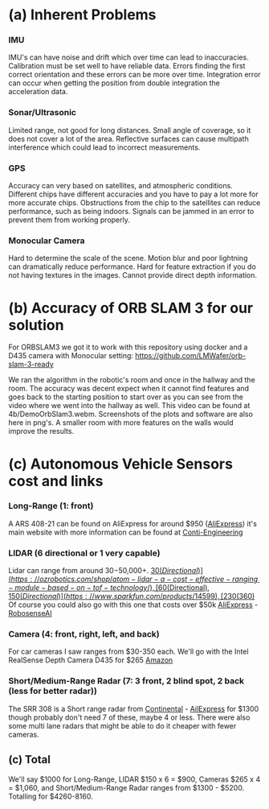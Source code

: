 # (a) Inherent Problems
### IMU 
IMU's can have noise and drift which over time can lead to inaccuracies. Calibration must be set well to have reliable data. Errors finding the first correct orientation and these errors can be more over time. Integration error can occur when getting the position from double integration the acceleration data.
### Sonar/Ultrasonic
Limited range, not good for long distances. Small angle of coverage, so it does not cover a lot of the area. Reflective surfaces can cause multipath interference which could lead to incorrect measurements.
### GPS
Accuracy can very based on satellites, and atmospheric conditions. Different chips have different accuracies and you have to pay a lot more for more accurate chips. Obstructions from the chip to the satellites can reduce performance, such as being indoors. Signals can be jammed in an error to prevent them from working properly.
### Monocular Camera
Hard to determine the scale of the scene. Motion blur and poor lightning can dramatically reduce performance. Hard for feature extraction if you do not having textures in the images. Cannot provide direct depth information.
# (b) Accuracy of ORB SLAM 3 for our solution
For ORBSLAM3 we got it to work with this repository using docker and a D435 camera with Monocular setting: https://github.com/LMWafer/orb-slam-3-ready 

We ran the algorithm in the robotic's room and once in the hallway and the room. The accuracy was decent expect when it cannot find features and goes back to the starting position to start over as you can see from the video where we went into the hallway as well. This video can be found at 4b/DemoOrbSlam3.webm. Screenshots of the plots and software are also here in png's. A smaller room with more features on the walls would improve the results.

# (c) Autonomous Vehicle Sensors cost and links
### Long-Range (1: front)
A ARS 408-21 can be found on AliExpress for around $950 ([AliExpress](https://www.aliexpress.us/item/3256804291881981.html?src=google&aff_fcid=d8d4ba660f694faf847d1ce42cf264b8-1698610733271-04249-UneMJZVf&aff_fsk=UneMJZVf&aff_platform=aaf&sk=UneMJZVf&aff_trace_key=d8d4ba660f694faf847d1ce42cf264b8-1698610733271-04249-UneMJZVf&terminal_id=581132733ebb41908a4061aa789261f2&afSmartRedirect=y&gatewayAdapt=glo2usa#nav-specification)) it's main website with more information can be found at [Conti-Engineering](https://conti-engineering.com/components/ars-408/)
### LIDAR (6 directional or 1 very capable)
Lidar can range from around $30-$50,000+. [$30(Directional)](https://ozrobotics.com/shop/atom-lidar-a-cost-effective-ranging-module-based-on-tof-technology/), [$60(Directional)](https://www.adafruit.com/product/4441), [$150(Directional)](https://www.sparkfun.com/products/14599), [$230(360)](https://www.amazon.com/youyeetoo-Measuring-Distance-Frequency-Compatible/dp/B0B46MG65X?source=ps-sl-shoppingads-lpcontext&ref_=fplfs&psc=1&smid=AIJ7WJJN4HG6E)
Of course you could also go with this one that costs over $50k [AliExpress](https://www.aliexpress.us/item/3256803817977616.html?src=google&aff_fcid=674ca8da553142bcb0bb28ac0b8ffcbe-1698611573188-06157-UneMJZVf&aff_fsk=UneMJZVf&aff_platform=aaf&sk=UneMJZVf&aff_trace_key=674ca8da553142bcb0bb28ac0b8ffcbe-1698611573188-06157-UneMJZVf&terminal_id=581132733ebb41908a4061aa789261f2&afSmartRedirect=y&gatewayAdapt=glo2usa) - [RobosenseAI](https://www.robosense.ai/en/rslidar/RS-Ruby_Plus)
### Camera (4: front, right, left, and back)
For car cameras I saw ranges from $30-350 each. We'll go with the Intel RealSense Depth Camera D435 for $265 [Amazon](https://www.amazon.com/Intel-Realsense-D435-Webcam-FPS/dp/B07BLS5477/ref=sr_1_3?keywords=depth%2Bcamera&qid=1698614271&sr=8-3&ufe=app_do%3Aamzn1.fos.ac2169a1-b668-44b9-8bd0-5ec63b24bcb5&th=1)
### Short/Medium-Range Radar (7: 3 front, 2 blind spot, 2 back (less for better radar))
The SRR 308 is a Short range radar from [Continental](https://conti-engineering.com/components/srr-308/) - [AilExpress](https://www.aliexpress.us/item/3256805685702234.html?src=google&aff_fcid=0d12567a183042b48eba1c9a8338a0aa-1698614698665-04528-UneMJZVf&aff_fsk=UneMJZVf&aff_platform=aaf&sk=UneMJZVf&aff_trace_key=0d12567a183042b48eba1c9a8338a0aa-1698614698665-04528-UneMJZVf&terminal_id=581132733ebb41908a4061aa789261f2&afSmartRedirect=y&gatewayAdapt=glo2usa) for $1300 though probably don't need 7 of these, maybe 4 or less. There were also some multi lane radars that might be able to do it cheaper with fewer cameras.
## (c) Total
We'll say $1000 for Long-Range, LIDAR $150 x 6 = $900, Cameras $265 x 4 = $1,060, and Short/Medium-Range Radar ranges from $1300 - $5200. Totalling for $4260-8160.